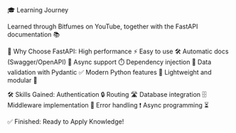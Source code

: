 🎓 Learning Journey

Learned through Bitfumes on YouTube, together with the FastAPI documentation 📚

🚀 Why Choose FastAPI:
  High performance ⚡
  Easy to use 🛠️
  Automatic docs (Swagger/OpenAPI) 📄
  Async support ⏱️
  Dependency injection 🔗
  Data validation with Pydantic ✅
  Modern Python features 🐍
  Lightweight and modular 🧩

🛠️ Skills Gained:
  Authentication 🔒
  Routing 🛣️
  Database integration 🗄️
  Middleware implementation 🧵
  Error handling ❗
  Async programming ⏳

  ✅ Finished: Ready to Apply Knowledge!
